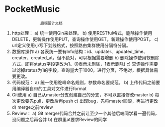 # PocketMusic
					后端设计文档
1.	http处理：
  a)	统一使用Gin来处理。
  b)	使用RESTful格式，删除操作使用DELETE，更新操作使用PUT，查询操作使用GET，新建操作使用POST。
  c)	url定义使用小写下划线格式，按照路由集群使用分隔符分隔。
2.	数据库操作
  a)	各表统一要有Info结构：id、updater、updated_time、creater、created_at，但不绝对，可以根据需要增删
  b)	删除操作使用软删除方式，即将status字段更改为1。(0表示未删除，1表示删除)
  c)	查询操作需要过滤掉status为1的字段，查询量大于1000，进行分页，不绝对，根据具体需要更改。
3.	代码规范：
  a)	统一使用驼峰命名规则，参数命名要规范。
  b)	上传代码之前要用编译器自带的工具对文件进行format
4.	Git使用
  a)	自己从master分支创建自己的分支，不可以直接修改master
  b)	每次更改要先pull，更改后再push
  c)	出现bug，先将master回滚，再进行更改
  d)	merge之前review
5.	Review：
  a)	Git merge/代码合并之前让至少一个其他后端同学看一遍代码，没问题之后再合并
  b)	在群里at要求Review的同学


